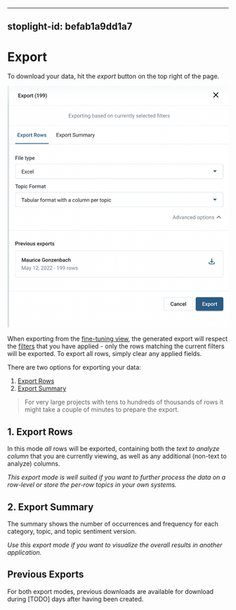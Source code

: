 
---
stoplight-id: befab1a9dd1a7
---

# Export

To download your data, hit the *export* button on the top right of the page.

![Export](images/export.png)

When exporting from the [fine-tuning view](06-01-Fine-tuning-view.md), the generated export will respect the [filters](06-01-Fine-tuning-view.md#filters) that you have applied - only the rows matching the current filters will be exported. To export all rows, simply clear any applied fields.

There are two options for exporting your data:

1. [Export Rows](#1-export-rows)
2. [Export Summary](#2-export-summary)

<!-- theme: info -->

> For very large projects with tens to hundreds of thousands of rows it might take a couple of minutes to prepare the export.

## 1. Export Rows

In this mode *all* rows will be exported, containing both the *text to analyze column* that you are currently viewing, as well as any additional (non-text to analyze) columns.

*This export mode is well suited if you want to further process the data on a row-level or store the per-row topics in your own systems.*

## 2. Export Summary

The summary shows the number of occurrences and frequency for each category, topic, and topic sentiment version.

*Use this export mode if you want to visualize the overall results in another application.*

## Previous Exports

For both export modes, previous downloads are available for download during [TODO] days after having been created.